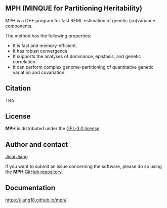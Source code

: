 ## MPH (MINQUE for Partitioning Heritability)
MPH is a C++ program for fast REML estimation of genetic (co)variance components.

The method has the following properties:

- It is fast and memory-efficient.
- It has robust convergence.
- It supports the analyses of dominance, epistasis, and genetic correlation.
- It can perform complex genome-partitioning of quantitative genetic variation and covariation.

## Citation
TBA

## License 
**MPH** is distributed under the [GPL-3.0 license](https://github.com/jiang18/mph/blob/main/LICENSE).

## Author and contact
[Jicai Jiang](https://cals.ncsu.edu/animal-science/people/jicai-jiang)

If you want to submit an issue concerning the software, please do so using the **MPH** [GitHub repository](https://github.com/jiang18/mph/issues).

## Documentation
https://jiang18.github.io/mph/

